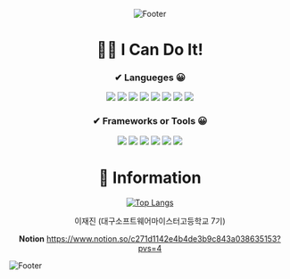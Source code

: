 <div align = center>
  
![Footer](https://capsule-render.vercel.app/api?type=slice&color=d0e39a&height=200&text=이재진&fontColor=ffffff&fontSize=40&desc=대구소프트웨어마이스터고%207기&fontAlign=70&fontAlignY=20&descAlign=70&descAlignY=40&rotate=14&section=header)

#  🐱‍👤 I Can Do It!

### ✔ Langueges 😀
<p>
  <a><img src="https://img.shields.io/badge/C-A8B9CC?style=for-the-badge&logo=C&logoColor=white"/></a>
  <a><img src="https://img.shields.io/badge/Python-3776AB?style=for-the-badge&logo=python&logoColor=yellow"/></a>
  <a><img src="https://img.shields.io/badge/Java-FF7800?style=for-the-badge&logo=java&logoColor=white"/></a>
  <a><img src="https://img.shields.io/badge/Kotlin-7F52FF?style=for-the-badge&logo=kotlin&logoColor=white"/></a>
  <a><img src="https://img.shields.io/badge/Node.js-339933?style=for-the-badge&logo=nodejs&logoColor=white"/></a>
  <a><img src="https://img.shields.io/badge/HTML5-E34F26?style=for-the-badge&logo=html&logoColor=white"/></a>
  <a><img src="https://img.shields.io/badge/CSS3-1572B6?style=for-the-badge&logo=css&logoColor=white"/></a>
  <a><img src="https://img.shields.io/badge/JavaScript-F7DF1E?style=for-the-badge&logo=js&logoColor=white"/></a>
</p>

### ✔ Frameworks or Tools 😀
<p>
  <a><img src="https://img.shields.io/badge/.NET-512BD4?style=for-the-badge&logo=.NET&logoColor=white"/></a>
  <a><img src="https://img.shields.io/badge/Spring Boot-6DB33F?style=for-the-badge&logo=spring&logoColor=white"/></a>
  <a><img src="https://img.shields.io/badge/Selenium-FFD900?style=for-the-badge&logo=selenium&logoColor=white"/></a>
  <a><img src="https://img.shields.io/badge/Unity-FFFFFF?style=for-the-badge&logo=unity&logoColor=black"/></a>
  <a><img src="https://img.shields.io/badge/Heroku-430098?style=for-the-badge&logo=heroku&logoColor=white"/></a>
  <a><img src="https://img.shields.io/badge/MySQL-4479A1?style=for-the-badge&logo=sql&logoColor=white"/></a>
</p>

# 💬 Information

[![Top Langs](https://github-readme-stats.vercel.app/api/top-langs/?username=HINU0622)](https://github.com/HINU0622/github-readme-stats)
  
  

이재진 (대구소프트웨어마이스터고등학교 7기)

**Notion**
https://www.notion.so/c271d1142e4b4de3b9c843a038635153?pvs=4
  
</div>
  
![Footer](https://capsule-render.vercel.app/api?type=waving&color=666666&height=200&text=Don't%20Regret%20missing%20this%20Chance.&desc=You've%20Missed%20So%20Many%20Chances%20You%20Don't%20Know%20&fontColor=ffffff&fontSize=25&fontAlignY=60&descAlignY=75&section=footer)
